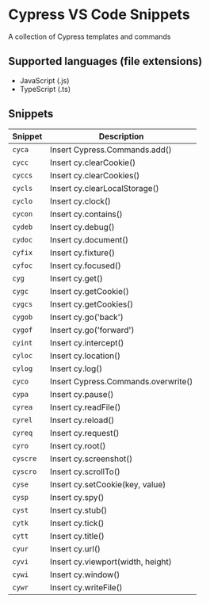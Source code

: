 # Cypress VS Code Snippets

A collection of Cypress templates and commands

## Supported languages (file extensions)

- JavaScript (.js)
- TypeScript (.ts)

## Snippets

| Snippet  | Description                         |
| -------- | ----------------------------------- |
| `cyca`   | Insert Cypress.Commands.add()       |
| `cycc`   | Insert cy.clearCookie()             |
| `cyccs`  | Insert cy.clearCookies()            |
| `cycls`  | Insert cy.clearLocalStorage()       |
| `cyclo`  | Insert cy.clock()                   |
| `cycon`  | Insert cy.contains()                |
| `cydeb`  | Insert cy.debug()                   |
| `cydoc`  | Insert cy.document()                |
| `cyfix`  | Insert cy.fixture()                 |
| `cyfoc`  | Insert cy.focused()                 |
| `cyg`    | Insert cy.get()                     |
| `cygc`   | Insert cy.getCookie()               |
| `cygcs`  | Insert cy.getCookies()              |
| `cygob`  | Insert cy.go('back')                |
| `cygof`  | Insert cy.go('forward')             |
| `cyint`  | Insert cy.intercept()               |
| `cyloc`  | Insert cy.location()                |
| `cylog`  | Insert cy.log()                     |
| `cyco`   | Insert Cypress.Commands.overwrite() |
| `cypa`   | Insert cy.pause()                   |
| `cyrea`  | Insert cy.readFile()                |
| `cyrel`  | Insert cy.reload()                  |
| `cyreq`  | Insert cy.request()                 |
| `cyro`   | Insert cy.root()                    |
| `cyscre` | Insert cy.screenshot()              |
| `cyscro` | Insert cy.scrollTo()                |
| `cyse`   | Insert cy.setCookie(key, value)     |
| `cysp`   | Insert cy.spy()                     |
| `cyst`   | Insert cy.stub()                    |
| `cytk`   | Insert cy.tick()                    |
| `cytt`   | Insert cy.title()                   |
| `cyur`   | Insert cy.url()                     |
| `cyvi`   | Insert cy.viewport(width, height)   |
| `cywi`   | Insert cy.window()                  |
| `cywr`   | Insert cy.writeFile()               |
